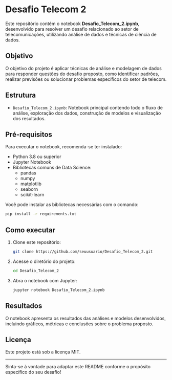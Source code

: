 # Desafio Telecom 2

Este repositório contém o notebook **Desafio_Telecom_2.ipynb**, desenvolvido para resolver um desafio relacionado ao setor de telecomunicações, utilizando análise de dados e técnicas de ciência de dados.

## Objetivo

O objetivo do projeto é aplicar técnicas de análise e modelagem de dados para responder questões do desafio proposto, como identificar padrões, realizar previsões ou solucionar problemas específicos do setor de telecom.

## Estrutura

- `Desafio_Telecom_2.ipynb`: Notebook principal contendo todo o fluxo de análise, exploração dos dados, construção de modelos e visualização dos resultados.

## Pré-requisitos

Para executar o notebook, recomenda-se ter instalado:

- Python 3.8 ou superior
- Jupyter Notebook
- Bibliotecas comuns de Data Science:
  - pandas
  - numpy
  - matplotlib
  - seaborn
  - scikit-learn

Você pode instalar as bibliotecas necessárias com o comando:

```bash
pip install -r requirements.txt
```

## Como executar

1. Clone este repositório:
   ```bash
   git clone https://github.com/seuusuario/Desafio_Telecom_2.git
   ```
2. Acesse o diretório do projeto:
   ```bash
   cd Desafio_Telecom_2
   ```
3. Abra o notebook com Jupyter:
   ```bash
   jupyter notebook Desafio_Telecom_2.ipynb
   ```

## Resultados

O notebook apresenta os resultados das análises e modelos desenvolvidos, incluindo gráficos, métricas e conclusões sobre o problema proposto.

## Licença

Este projeto está sob a licença MIT.

---

Sinta-se à vontade para adaptar este README conforme o propósito específico do seu desafio!
